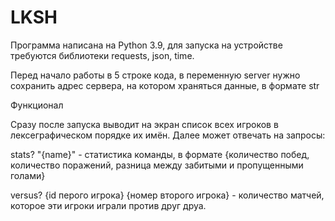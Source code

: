 # LKSH

Программа написана на Python 3.9, для запуска на устройстве требуются библиотеки requests, json, time.

Перед начало работы в 5 строке кода, в переменную server нужно сохранить адрес сервера, на котором храняться данные, в формате str

Функционал

Сразу после запуска выводит на экран список всех игроков в лексеграфическом порядке их имён. Далее может отвечать на запросы:

stats? "{name}" - статистика команды, в формате {количество побед, количество поражений, разница между забитыми и пропущенными голами}

versus? {id перого игрока} {номер второго игрока} - количество матчей, которое эти игроки играли против друг друа.
